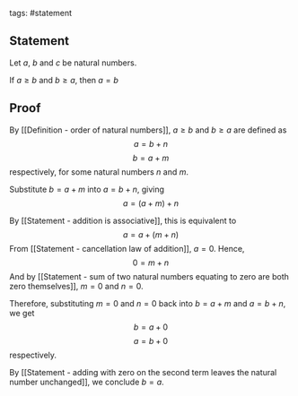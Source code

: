 tags: #statement 

## Statement
Let $a$, $b$ and $c$ be natural numbers.

 If $a \geq b$ and $b \geq a$, then $a = b$ 

## Proof

By [[Definition - order of natural numbers]], $a \geq b$ and $b \geq a$ are defined as
$$a = b + n$$
$$b = a + m$$
respectively, for some natural numbers $n$ and $m$.

Substitute $b = a + m$ into $a = b + n$, giving
$$a = (a + m) + n$$

By [[Statement - addition is associative]], this is equivalent to
$$a = a + (m + n)$$
From [[Statement - cancellation law of addition]], $a = 0$. Hence,
$$0 = m + n$$
And by [[Statement - sum of two natural numbers equating to zero are both zero themselves]], $m = 0$ and $n = 0$.

Therefore, substituting $m = 0$ and $n = 0$ back into $b = a + m$ and $a = b + n$, we get
$$b = a + 0$$
$$a = b + 0$$
respectively.

By [[Statement - adding with zero on the second term leaves the natural number unchanged]], we conclude $b = a$.

